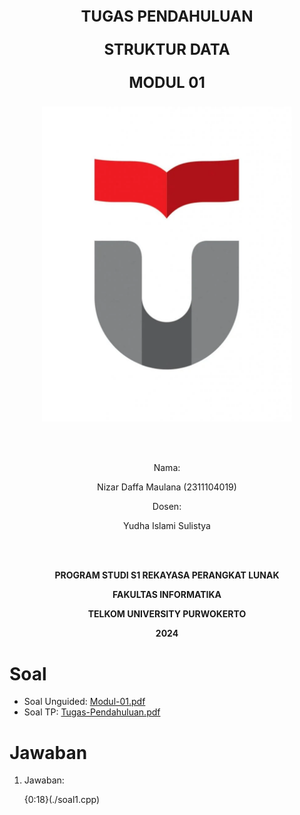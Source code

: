 <div align="center">

<p style="font-size:1.5rem"><b>TUGAS PENDAHULUAN</b></p>

<p style="font-size:1.5rem"><b>STRUKTUR DATA</b></p>

<p style="font-size:1.5rem"><b>MODUL 01</b></p>

<img src="img/TU-logogram-812x1024.webp" alt="Logo TelU" width="400">

<br><br>

Nama: 

Nizar Daffa Maulana (2311104019)

Dosen: 

Yudha Islami Sulistya

<br><br>

**PROGRAM STUDI S1 REKAYASA PERANGKAT LUNAK**

**FAKULTAS INFORMATIKA**

**TELKOM UNIVERSITY PURWOKERTO**

**2024**

</div>

# Soal

- Soal Unguided: [Modul-01.pdf](013-032.pdf)
- Soal TP: [Tugas-Pendahuluan.pdf](TP%20MODUL%201%20STD%20-%202425.pdf)

# Jawaban

1. Jawaban:

    {0:18}(./soal1.cpp)
